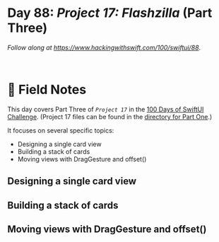 # Day 88: _Project 17: Flashzilla_ (Part Three)

_Follow along at https://www.hackingwithswift.com/100/swiftui/88_.

<br/>


# 📒 Field Notes

This day covers Part Three of _`Project 17`_ in the [100 Days of SwiftUI Challenge](https://www.hackingwithswift.com/100/swiftui/88). (Project 17 files can be found in the [directory for Part One](../day-086/).)

It focuses on several specific topics:

- Designing a single card view
- Building a stack of cards
- Moving views with DragGesture and offset()


## Designing a single card view





## Building a stack of cards





## Moving views with DragGesture and offset()

